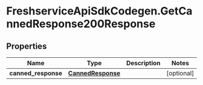 # FreshserviceApiSdkCodegen.GetCannedResponse200Response

## Properties

| Name                | Type                                    | Description | Notes      |
| ------------------- | --------------------------------------- | ----------- | ---------- |
| **canned_response** | [**CannedResponse**](CannedResponse.md) |             | [optional] |

